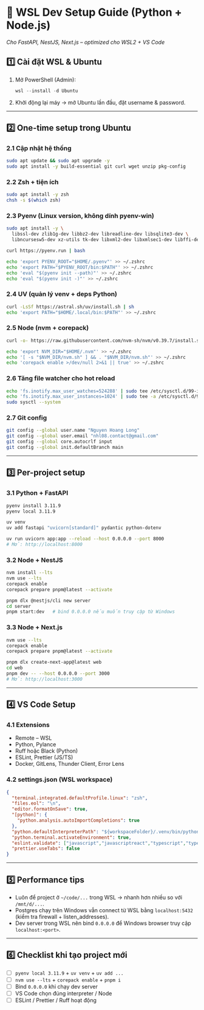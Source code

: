 # 🚀 WSL Dev Setup Guide (Python + Node.js)  
_Cho FastAPI, NestJS, Next.js – optimized cho WSL2 + VS Code_

## 1️⃣ Cài đặt WSL & Ubuntu
1. Mở PowerShell (Admin):
   ```powershell
   wsl --install -d Ubuntu
   ```

2. Khởi động lại máy → mở Ubuntu lần đầu, đặt username & password.

---

## 2️⃣ One-time setup trong Ubuntu

### 2.1 Cập nhật hệ thống

```bash
sudo apt update && sudo apt upgrade -y
sudo apt install -y build-essential git curl wget unzip pkg-config
```

### 2.2 Zsh + tiện ích

```bash
sudo apt install -y zsh
chsh -s $(which zsh)
```

### 2.3 Pyenv (Linux version, không dính pyenv-win)

```bash
sudo apt install -y \
  libssl-dev zlib1g-dev libbz2-dev libreadline-dev libsqlite3-dev \
  libncursesw5-dev xz-utils tk-dev libxml2-dev libxmlsec1-dev libffi-dev liblzma-dev

curl https://pyenv.run | bash

echo 'export PYENV_ROOT="$HOME/.pyenv"' >> ~/.zshrc
echo 'export PATH="$PYENV_ROOT/bin:$PATH"' >> ~/.zshrc
echo 'eval "$(pyenv init --path)"' >> ~/.zshrc
echo 'eval "$(pyenv init -)"' >> ~/.zshrc
```

### 2.4 UV (quản lý venv + deps Python)

```bash
curl -LsSf https://astral.sh/uv/install.sh | sh
echo 'export PATH="$HOME/.local/bin:$PATH"' >> ~/.zshrc
```

### 2.5 Node (nvm + corepack)

```bash
curl -o- https://raw.githubusercontent.com/nvm-sh/nvm/v0.39.7/install.sh | bash

echo 'export NVM_DIR="$HOME/.nvm"' >> ~/.zshrc
echo '[ -s "$NVM_DIR/nvm.sh" ] && . "$NVM_DIR/nvm.sh"' >> ~/.zshrc
echo 'corepack enable >/dev/null 2>&1 || true' >> ~/.zshrc
```

### 2.6 Tăng file watcher cho hot reload

```bash
echo 'fs.inotify.max_user_watches=524288' | sudo tee /etc/sysctl.d/99-inotify.conf
echo 'fs.inotify.max_user_instances=1024' | sudo tee -a /etc/sysctl.d/99-inotify.conf
sudo sysctl --system
```

### 2.7 Git config

```bash
git config --global user.name "Nguyen Hoang Long"
git config --global user.email "nhl08.contact@gmail.com"
git config --global core.autocrlf input
git config --global init.defaultBranch main
```

---

## 3️⃣ Per-project setup

### 3.1 Python + FastAPI

```bash
pyenv install 3.11.9
pyenv local 3.11.9

uv venv
uv add fastapi "uvicorn[standard]" pydantic python-dotenv

uv run uvicorn app:app --reload --host 0.0.0.0 --port 8000
# Mở: http://localhost:8000
```

### 3.2 Node + NestJS

```bash
nvm install --lts
nvm use --lts
corepack enable
corepack prepare pnpm@latest --activate

pnpm dlx @nestjs/cli new server
cd server
pnpm start:dev   # bind 0.0.0.0 nếu muốn truy cập từ Windows
```

### 3.3 Node + Next.js

```bash
nvm use --lts
corepack enable
corepack prepare pnpm@latest --activate

pnpm dlx create-next-app@latest web
cd web
pnpm dev -- --host 0.0.0.0 --port 3000
# Mở: http://localhost:3000
```

---

## 4️⃣ VS Code Setup

### 4.1 Extensions

* Remote – WSL
* Python, Pylance
* Ruff hoặc Black (Python)
* ESLint, Prettier (JS/TS)
* Docker, GitLens, Thunder Client, Error Lens

### 4.2 settings.json (WSL workspace)

```json
{
  "terminal.integrated.defaultProfile.linux": "zsh",
  "files.eol": "\n",
  "editor.formatOnSave": true,
  "[python]": {
    "python.analysis.autoImportCompletions": true
  },
  "python.defaultInterpreterPath": "${workspaceFolder}/.venv/bin/python",
  "python.terminal.activateEnvironment": true,
  "eslint.validate": ["javascript","javascriptreact","typescript","typescriptreact"],
  "prettier.useTabs": false
}
```

---

## 5️⃣ Performance tips

* Luôn để project ở `~/code/...` trong WSL → nhanh hơn nhiều so với `/mnt/d/...`.
* Postgres chạy trên Windows vẫn connect từ WSL bằng `localhost:5432` (kiểm tra firewall + listen\_addresses).
* Dev server trong WSL nên bind `0.0.0.0` để Windows browser truy cập `localhost:<port>`.

---

## 6️⃣ Checklist khi tạo project mới

* [ ] `pyenv local 3.11.9` + `uv venv` + `uv add ...`
* [ ] `nvm use --lts` + `corepack enable` + `pnpm i`
* [ ] Bind `0.0.0.0` khi chạy dev server
* [ ] VS Code chọn đúng interpreter / Node
* [ ] ESLint / Prettier / Ruff hoạt động

